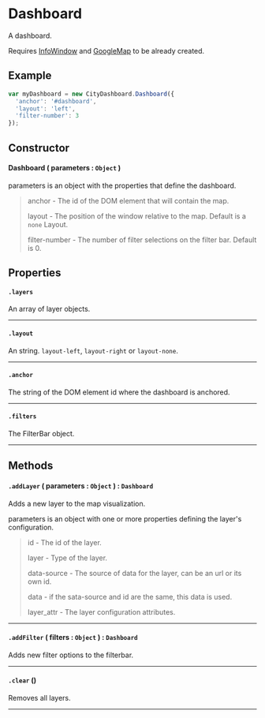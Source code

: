 # Dashboard
A dashboard.

Requires [InfoWindow](InfoWindow.md) and [GoogleMap](Maps/GoogleMap.md) to be already created.

## Example
``` javascript
var myDashboard = new CityDashboard.Dashboard({
  'anchor': '#dashboard',
  'layout': 'left',
  'filter-number': 3
});
```

## Constructor

#### Dashboard ( parameters :  `Object` )
parameters is an object with the properties that define the dashboard.

> anchor - The id of the DOM element that will contain the map.
>
> layout - The position of the window relative to the map. Default is a `none` Layout.
>
> filter-number - The number of filter selections on the filter bar. Default is 0.

## Properties

#### `.layers`
  An array of layer objects.

---
#### `.layout`
  An string. `layout-left`, `layout-right` or `layout-none`.

---
#### `.anchor`
  The string of the DOM element id where the dashboard is anchored.

---
#### `.filters`
  The FilterBar object.

---
## Methods

#### `.addLayer` ( parameters : `Object` ) : `Dashboard`
  Adds a new layer to the map visualization.

  parameters is an object with one or more properties defining the layer's configuration.

  > id - The id of the layer.
  >
  > layer - Type of the layer.
  >
  > data-source - The source of data for the layer, can be an url or its own id.
  >
  > data - if the sata-source and id are the same, this data is used.
  >
  > layer_attr - The layer configuration attributes.
  >

---
#### `.addFilter` ( filters : `Object` ) : `Dashboard`
  Adds new filter options to the filterbar.

---
#### `.clear` ()
  Removes all layers.

---
